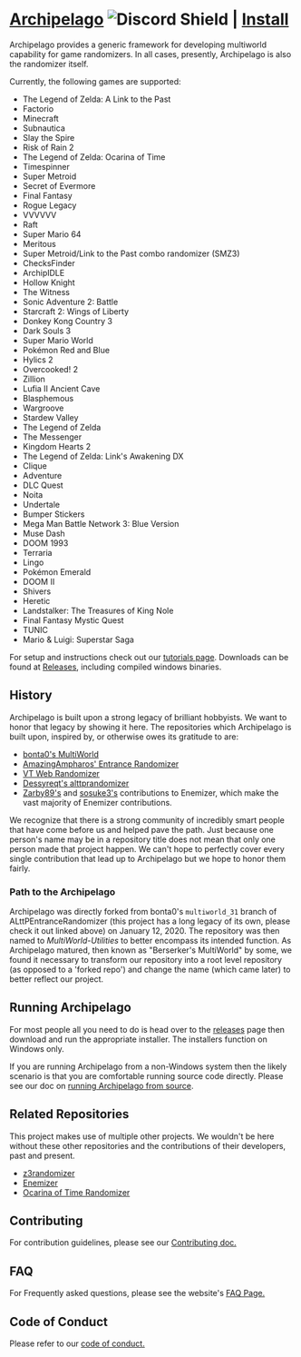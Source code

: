 # [Archipelago](https://archipelago.gg) ![Discord Shield](https://discordapp.com/api/guilds/731205301247803413/widget.png?style=shield) | [Install](https://github.com/ArchipelagoMW/Archipelago/releases)

Archipelago provides a generic framework for developing multiworld capability for game randomizers. In all cases, presently, Archipelago is also the randomizer itself.

Currently, the following games are supported:
* The Legend of Zelda: A Link to the Past
* Factorio
* Minecraft
* Subnautica
* Slay the Spire
* Risk of Rain 2
* The Legend of Zelda: Ocarina of Time
* Timespinner
* Super Metroid
* Secret of Evermore
* Final Fantasy
* Rogue Legacy
* VVVVVV
* Raft
* Super Mario 64
* Meritous
* Super Metroid/Link to the Past combo randomizer (SMZ3)
* ChecksFinder
* ArchipIDLE
* Hollow Knight
* The Witness
* Sonic Adventure 2: Battle
* Starcraft 2: Wings of Liberty
* Donkey Kong Country 3
* Dark Souls 3
* Super Mario World
* Pokémon Red and Blue
* Hylics 2
* Overcooked! 2
* Zillion
* Lufia II Ancient Cave
* Blasphemous
* Wargroove
* Stardew Valley
* The Legend of Zelda
* The Messenger
* Kingdom Hearts 2
* The Legend of Zelda: Link's Awakening DX
* Clique
* Adventure
* DLC Quest
* Noita
* Undertale
* Bumper Stickers
* Mega Man Battle Network 3: Blue Version
* Muse Dash
* DOOM 1993
* Terraria
* Lingo
* Pokémon Emerald
* DOOM II
* Shivers
* Heretic
* Landstalker: The Treasures of King Nole
* Final Fantasy Mystic Quest
* TUNIC
* Mario & Luigi: Superstar Saga

For setup and instructions check out our [tutorials page](https://archipelago.gg/tutorial/).
Downloads can be found at [Releases](https://github.com/ArchipelagoMW/Archipelago/releases), including compiled
windows binaries.

## History

Archipelago is built upon a strong legacy of brilliant hobbyists. We want to honor that legacy by showing it here. The repositories which Archipelago is built upon, inspired by, or otherwise owes its gratitude to are:

* [bonta0's MultiWorld](https://github.com/Bonta0/ALttPEntranceRandomizer/tree/multiworld_31)
* [AmazingAmpharos' Entrance Randomizer](https://github.com/AmazingAmpharos/ALttPEntranceRandomizer)
* [VT Web Randomizer](https://github.com/sporchia/alttp_vt_randomizer)
* [Dessyreqt's alttprandomizer](https://github.com/Dessyreqt/alttprandomizer)
* [Zarby89's](https://github.com/Ijwu/Enemizer/commits?author=Zarby89) and [sosuke3's](https://github.com/Ijwu/Enemizer/commits?author=sosuke3) contributions to Enemizer, which make the vast majority of Enemizer contributions.

We recognize that there is a strong community of incredibly smart people that have come before us and helped pave the path. Just because one person's name may be in a repository title does not mean that only one person made that project happen. We can't hope to perfectly cover every single contribution that lead up to Archipelago but we hope to honor them fairly.

### Path to the Archipelago
Archipelago was directly forked from bonta0's `multiworld_31` branch of ALttPEntranceRandomizer (this project has a long legacy of its own, please check it out linked above) on January 12, 2020. The repository was then named to _MultiWorld-Utilities_ to better encompass its intended function. As Archipelago matured, then known as "Berserker's MultiWorld" by some, we found it necessary to transform our repository into a root level repository (as opposed to a 'forked repo') and change the name (which came later) to better reflect our project.

## Running Archipelago
For most people all you need to do is head over to the [releases](https://github.com/ArchipelagoMW/Archipelago/releases) page then download and run the appropriate installer. The installers function on Windows only.

If you are running Archipelago from a non-Windows system then the likely scenario is that you are comfortable running source code directly. Please see our doc on [running Archipelago from source](docs/running%20from%20source.md).

## Related Repositories
This project makes use of multiple other projects. We wouldn't be here without these other repositories and the contributions of their developers, past and present.

* [z3randomizer](https://github.com/ArchipelagoMW/z3randomizer)
* [Enemizer](https://github.com/Ijwu/Enemizer)
* [Ocarina of Time Randomizer](https://github.com/TestRunnerSRL/OoT-Randomizer)

## Contributing
For contribution guidelines, please see our [Contributing doc.](/docs/contributing.md)

## FAQ
For Frequently asked questions, please see the website's [FAQ Page.](https://archipelago.gg/faq/en/)

## Code of Conduct
Please refer to our [code of conduct.](/docs/code_of_conduct.md)
